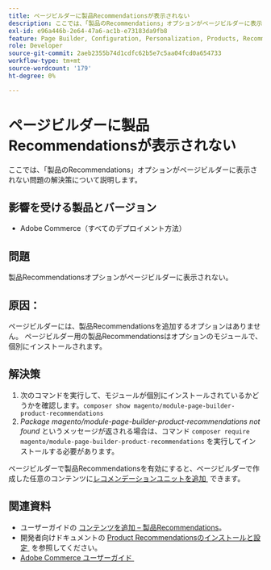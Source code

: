 ```yaml
---
title: ページビルダーに製品Recommendationsが表示されない
description: ここでは、「製品のRecommendations」オプションがページビルダーに表示されない問題の解決策について説明します。
exl-id: e96a446b-2e64-47a6-ac1b-e73183da9fb8
feature: Page Builder, Configuration, Personalization, Products, Recommendations
role: Developer
source-git-commit: 2aeb2355b74d1cdfc62b5e7c5aa04fcd0a654733
workflow-type: tm+mt
source-wordcount: '179'
ht-degree: 0%

---
```


# ページビルダーに製品Recommendationsが表示されない

ここでは、「製品のRecommendations」オプションがページビルダーに表示されない問題の解決策について説明します。

## 影響を受ける製品とバージョン

* Adobe Commerce（すべてのデプロイメント方法）

## 問題

製品Recommendationsオプションがページビルダーに表示されない。

## 原因：

ページビルダーには、製品Recommendationsを追加するオプションはありません。 ページビルダー用の製品Recommendationsはオプションのモジュールで、個別にインストールされます。

## 解決策

1. 次のコマンドを実行して、モジュールが個別にインストールされているかどうかを確認します。`composer show magento/module-page-builder-product-recommendations`
1. *Package magento/module-page-builder-product-recommendations not found* というメッセージが返される場合は、コマンド `composer require magento/module-page-builder-product-recommendations` を実行してインストールする必要があります。

ページビルダーで製品Recommendationsを有効にすると、ページビルダーで作成した任意のコンテンツに [&#x200B; レコメンデーションユニットを追加 &#x200B;](https://experienceleague.adobe.com/docs/commerce-admin/page-builder/add-content/recommendations.html?lang=ja) できます。

## 関連資料

* ユーザーガイドの [&#x200B; コンテンツを追加 – 製品Recommendations](https://experienceleague.adobe.com/docs/commerce-admin/page-builder/add-content/recommendations.html?lang=ja)。
* 開発者向けドキュメントの [Product Recommendationsのインストールと設定 &#x200B;](https://experienceleague.adobe.com/ja/docs/commerce-merchant-services/product-recommendations/getting-started/install-configure) を参照してください。
* [Adobe Commerce ユーザーガイド &#x200B;](https://experienceleague.adobe.com/ja/docs/commerce-admin/user-guides/home)
